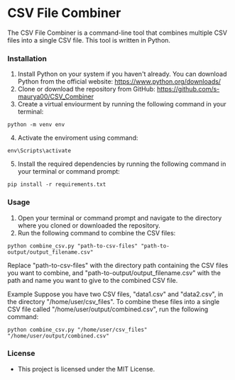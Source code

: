 # CSV File Combiner

The CSV File Combiner is a command-line tool that combines multiple CSV files into a single CSV file. This tool is written in Python.

### Installation
1. Install Python on your system if you haven't already. You can download Python from the official website: https://www.python.org/downloads/
2. Clone or download the repository from GitHub: https://github.com/s-maurya00/CSV_Combiner
3. Create a virtual enviourment by running the following command in your terminal:
```
python -m venv env
```
4. Activate the enviroment using command:
```
env\Scripts\activate
```
5. Install the required dependencies by running the following command in your terminal or command prompt:
```
pip install -r requirements.txt
```

### Usage
1. Open your terminal or command prompt and navigate to the directory where you cloned or downloaded the repository.
2. Run the following command to combine the CSV files:
```
python combine_csv.py "path-to-csv-files" "path-to-output/output_filename.csv"
```

Replace "path-to-csv-files" with the directory path containing the CSV files you want to combine, and "path-to-output/output_filename.csv" with the path and name you want to give to the combined CSV file.

Example
Suppose you have two CSV files, "data1.csv" and "data2.csv", in the directory "/home/user/csv_files". To combine these files into a single CSV file called "/home/user/output/combined.csv", run the following command:

```
python combine_csv.py "/home/user/csv_files" "/home/user/output/combined.csv"
```


### License
- This project is licensed under the MIT License.
